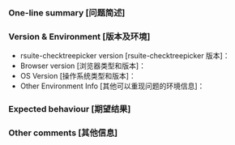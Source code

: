 <!--
为了方便我们能够复现和修复 bug，请遵从下面的规范描述您的问题。
-->


### One-line summary [问题简述]





### Version & Environment [版本及环境]
+ rsuite-checktreepicker version [rsuite-checktreepicker 版本]：
+ Browser version [浏览器类型和版本]：
+ OS Version [操作系统类型和版本]：
+ Other Environment Info [其他可以重现问题的环境信息]：





### Expected behaviour [期望结果]





### Other comments [其他信息]
<!-- For example: Screenshot or Online demo -->
<!-- [例如，截图或线上实例 (JSFiddle/JSBin/Codepen)] -->
